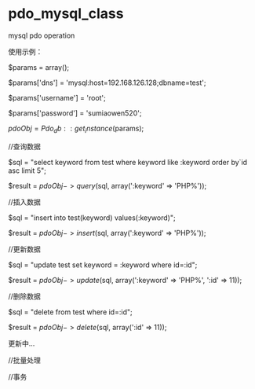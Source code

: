 pdo_mysql_class
===============

mysql pdo operation


使用示例：

$params             = array();

$params['dns']      = 'mysql:host=192.168.126.128;dbname=test';

$params['username'] = 'root';

$params['password'] = 'sumiaowen520';

$pdoObj = Pdo_db::get_instance($params);

//查询数据

$sql    = "select keyword from test where keyword like :keyword order by`id asc limit 5";

$result = $pdoObj->query($sql, array(':keyword' => 'PHP%'));

//插入数据

$sql    = "insert into test(keyword) values(:keyword)";

$result = $pdoObj->insert($sql, array(':keyword' => 'PHP%'));

//更新数据

$sql    = "update test set keyword = :keyword where id=:id";

$result = $pdoObj->update($sql, array(':keyword' => 'PHP%', ':id' => 11));

//删除数据

$sql    = "delete from test where id=:id";

$result = $pdoObj->delete($sql, array(':id' => 11));

更新中...

//批量处理

//事务
